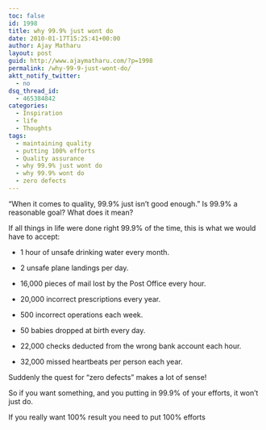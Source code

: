 ```yaml
---
toc: false
id: 1998
title: why 99.9% just wont do
date: 2010-01-17T15:25:41+00:00
author: Ajay Matharu
layout: post
guid: http://www.ajaymatharu.com/?p=1998
permalink: /why-99-9-just-wont-do/
aktt_notify_twitter:
  - no
dsq_thread_id:
  - 465384842
categories:
  - Inspiration
  - life
  - Thoughts
tags:
  - maintaining quality
  - putting 100% efforts
  - Quality assurance
  - why 99.9% just wont do
  - why 99.9% wont do
  - zero defects
---
```

&#8220;When it comes to quality, 99.9% just isn&#8217;t good enough.&#8221; Is 99.9% a reasonable goal? What does it mean?

If all things in life were done right 99.9% of the time, this is what we would have to accept:

* 1 hour of unsafe drinking water every month.
  
* 2 unsafe plane landings per day.
  
* 16,000 pieces of mail lost by the Post Office every hour.
  
* 20,000 incorrect prescriptions every year.
  
* 500 incorrect operations each week.
  
* 50 babies dropped at birth every day.
  
* 22,000 checks deducted from the wrong bank account each hour.
  
* 32,000 missed heartbeats per person each year.

Suddenly the quest for &#8220;zero defects&#8221; makes a lot of sense!

So if you want something, and you putting in 99.9% of your efforts, it won&#8217;t just do.
  
If you really want 100% result you need to put 100% efforts
